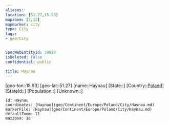 ```yaml
---
aliases: 
location: [51.27,15.93]
mapzoom: [7,12] 
mapmarker: city 
type: City
tags:
- geo/City


SpocWebEntityId: 30819
isDeleted: false
confidential: public

title: Haynau
---
```

[geo-lon::15.93]
[geo-lat::51.27]
[name::Haynau]
[State::]
[Country::[Poland](geo/Continent/Europe/Poland.md)]
[StateId::]
[Population::]
[Unknown::]


```leaflet
id: Haynau
coordinates: [Haynau](geo/Continent/Europe/Poland/City/Haynau.md)
markerFile: [Haynau](geo/Continent/Europe/Poland/City/Haynau.md)
defaultZoom: 11 
maxZoom: 18
```


